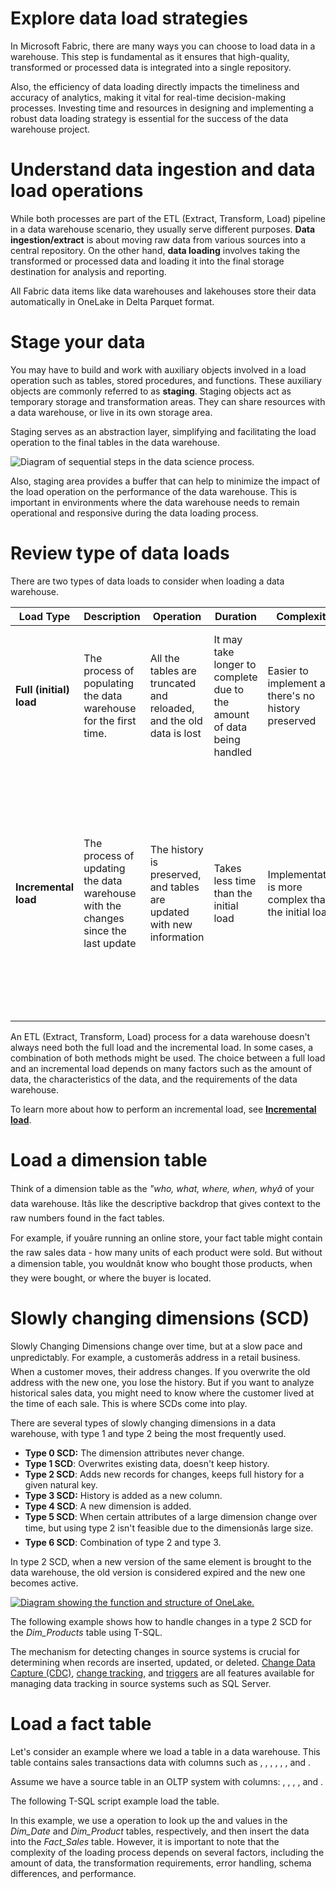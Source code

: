 
# 
# Explore data load strategies

In Microsoft Fabric, there are many ways you can choose to load data in a warehouse. This step is fundamental as it ensures that high-quality, transformed or processed data is integrated into a single repository.

Also, the efficiency of data loading directly impacts the timeliness and accuracy of analytics, making it vital for real-time decision-making processes. Investing time and resources in designing and implementing a robust data loading strategy is essential for the success of the data warehouse project.

## 
# Understand data ingestion and data load operations

While both processes are part of the ETL (Extract, Transform, Load) pipeline in a data warehouse scenario, they usually serve different purposes. **Data ingestion/extract** is about moving raw data from various sources into a central repository. On the other hand, **data loading** involves taking the transformed or processed data and loading it into the final storage destination for analysis and reporting.

All Fabric data items like data warehouses and lakehouses store their data automatically in OneLake in Delta Parquet format.

## 
# Stage your data

You may have to build and work with auxiliary objects involved in a load operation such as tables, stored procedures, and functions. These auxiliary objects are commonly referred to as **staging**. Staging objects act as temporary storage and transformation areas. They can share resources with a data warehouse, or live in its own storage area.

Staging serves as an abstraction layer, simplifying and facilitating the load operation to the final tables in the data warehouse.

![Diagram of sequential steps in the data science process.](../../wwl-data-ai/load-data-into-microsoft-fabric-data-warehouse/media/1-data-warehouse-process.png)

Also, staging area provides a buffer that can help to minimize the impact of the load operation on the performance of the data warehouse. This is important in environments where the data warehouse needs to remain operational and responsive during the data loading process.

## 
# Review type of data loads

There are two types of data loads to consider when loading a data warehouse.

| Load Type | Description | Operation | Duration | Complexity | Best used |
| --- | --- | --- | --- | --- | --- |
| **Full (initial) load** | The process of populating the data warehouse for the first time. | All the tables are truncated and reloaded, and the old data is lost | It may take longer to complete due to the amount of data being handled | Easier to implement as there's no history preserved | This method is typically used when setting up a new data warehouse, or when a complete refresh of the data is required |
| **Incremental load** | The process of updating the data warehouse with the changes since the last update | The history is preserved, and tables are updated with new information | Takes less time than the initial load | Implementation is more complex than the initial load | This method is commonly used for regular updates to the data warehouse, such as daily or hourly updates. It requires mechanisms to track changes in the source data since the last load. |

An ETL (Extract, Transform, Load) process for a data warehouse doesn't always need both the full load and the incremental load. In some cases, a combination of both methods might be used. The choice between a full load and an incremental load depends on many factors such as the amount of data, the characteristics of the data, and the requirements of the data warehouse.

To learn more about how to perform an incremental load, see [**Incremental load**](/en-us/fabric/data-factory/tutorial-incremental-copy-data-warehouse-lakehouse?azure-portal=true).

## 
# Load a dimension table

Think of a dimension table as the *"who, what, where, when, whyâ* of your data warehouse. Itâs like the descriptive backdrop that gives context to the raw numbers found in the fact tables.

For example, if youâre running an online store, your fact table might contain the raw sales data - how many units of each product were sold. But without a dimension table, you wouldnât know who bought those products, when they were bought, or where the buyer is located.

### 
# Slowly changing dimensions (SCD)

Slowly Changing Dimensions change over time, but at a slow pace and unpredictably. For example, a customerâs address in a retail business. When a customer moves, their address changes. If you overwrite the old address with the new one, you lose the history. But if you want to analyze historical sales data, you might need to know where the customer lived at the time of each sale. This is where SCDs come into play.

There are several types of slowly changing dimensions in a data warehouse, with type 1 and type 2 being the most frequently used.

- **Type 0 SCD:** The dimension attributes never change.
- **Type 1 SCD**: Overwrites existing data, doesn't keep history.
- **Type 2 SCD**: Adds new records for changes, keeps full history for a given natural key.
- **Type 3 SCD:** History is added as a new column.
- **Type 4 SCD**: A new dimension is added.
- **Type 5 SCD**: When certain attributes of a large dimension change over time, but using type 2 isn't feasible due to the dimensionâs large size.
- **Type 6 SCD**: Combination of type 2 and type 3.

In type 2 SCD, when a new version of the same element is brought to the data warehouse, the old version is considered expired and the new one becomes active.

[![Diagram showing the function and structure of OneLake.](../../wwl-data-ai/load-data-into-microsoft-fabric-data-warehouse/media/2-slowly-changing-dimension.png)](../../wwl-data-ai/load-data-into-microsoft-fabric-data-warehouse/media/2-slowly-changing-dimension.png#lightbox)

The following example shows how to handle changes in a type 2 SCD for the *Dim\_Products* table using T-SQL.

The mechanism for detecting changes in source systems is crucial for determining when records are inserted, updated, or deleted. [Change Data Capture (CDC)](/en-us/sql/relational-databases/track-changes/about-change-data-capture-sql-server?azure-portal=true), [change tracking](/en-us/sql/relational-databases/track-changes/about-change-tracking-sql-server?azure-portal=true), and [triggers](/en-us/sql/relational-databases/triggers/dml-triggers?azure-portal=true) are all features available for managing data tracking in source systems such as SQL Server.

## 
# Load a fact table

Let's consider an example where we load a table in a data warehouse. This table contains sales transactions data with columns such as , , , , , , and .

Assume we have a source table in an OLTP system with columns: , , , , and .

The following T-SQL script example load the table.

In this example, we use a operation to look up the and values in the *Dim\_Date* and *Dim\_Product* tables, respectively, and then insert the data into the *Fact\_Sales* table. However, it is important to note that the complexity of the loading process depends on several factors, including the amount of data, the transformation requirements, error handling, schema differences, and performance.



